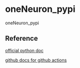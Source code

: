# oneNeuron_pypi
oneNeuron_pypi


## Reference

[official python doc](https://packaging.python.org/tutorials/packaging-projects/)

[github docs for github actions](https://docs.github.com/en/actions/automating-builds-and-tests/building-and-testing-python#publishing-to-package-registries)